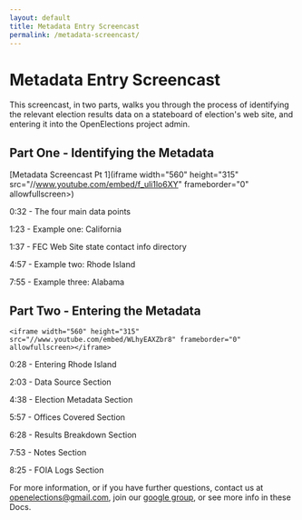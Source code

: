 ```yaml
---
layout: default
title: Metadata Entry Screencast
permalink: /metadata-screencast/
---
```


# Metadata Entry Screencast

This screencast, in two parts, walks you through the process of identifying the relevant election results data on a stateboard of election's web site, and entering it into the OpenElections project admin.


## Part One - Identifying the Metadata

[Metadata Screencast Pt 1](iframe width="560" height="315" src="//www.youtube.com/embed/f_uli1lo6XY" frameborder="0" allowfullscreen></iframe>)

0:32 - The four main data points

1:23 - Example one: California

1:37 - FEC Web Site state contact info directory

4:57 - Example two: Rhode Island

7:55 - Example three: Alabama


## Part Two - Entering the Metadata

`<iframe width="560" height="315" src="//www.youtube.com/embed/WLhyEAXZbr8" frameborder="0" allowfullscreen></iframe>`

0:28 - Entering Rhode Island

2:03 - Data Source Section

4:38 - Election Metadata Section

5:57 - Offices Covered Section

6:28 - Results Breakdown Section

7:53 - Notes Section

8:25 - FOIA Logs Section



For more information, or if you have further questions, contact us at [openelections@gmail.com](mailto:openelections@gmail.com), join our [google group](https://groups.google.com/forum/?fromgroups#!forum/openelections), or see more info in these Docs.


